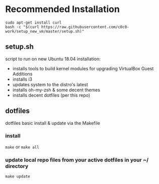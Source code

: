# Recommended Installation
`sudo apt-get install curl`\
`bash -c "$(curl https://raw.githubusercontent.com/c0c0-work/setup_new_vm/master/setup.sh)"`

## setup.sh
script to run on new Ubuntu 18.04 installation:
  - installs tools to build kernel modules for upgrading VirtualBox Guest Additions
  - installs i3
  - updates system to the distro's latest
  - installs oh-my-zsh & some decent themes
  - installs decent dotfiles (per this repo)

## dotfiles
dotfiles basic install & update via the Makefile

### install
`make` or `make all`

### update local repo files from your active dotfiles in your ~/ directory
`make update`

